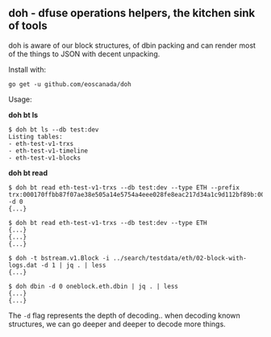 doh - dfuse operations helpers, the kitchen sink of tools
---------------------------------------------------------

doh is aware of our block structures, of dbin packing and can render most of the things to JSON
with decent unpacking.

Install with:

    go get -u github.com/eoscanada/doh


Usage:

__doh bt ls__

```shell script
$ doh bt ls --db test:dev
Listing tables:
- eth-test-v1-trxs
- eth-test-v1-timeline
- eth-test-v1-blocks
```

__doh bt read__
```shell script
$ doh bt read eth-test-v1-trxs --db test:dev --type ETH --prefix trx:000170ffbb87f07ae38e505a14e5754a4eee028fe8eac217d34a1c9d112bf89b:00000000007fffc6:360131db -d 0
{...}

$ doh bt read eth-test-v1-trxs --db test:dev --type ETH
{...}
{...}
{...}
```

```shell script
$ doh -t bstream.v1.Block -i ../search/testdata/eth/02-block-with-logs.dat -d 1 | jq . | less
{...}

$ doh dbin -d 0 oneblock.eth.dbin | jq . | less
{...}
{...}
```

The `-d` flag represents the depth of decoding.. when decoding known
structures, we can go deeper and deeper to decode more things.
